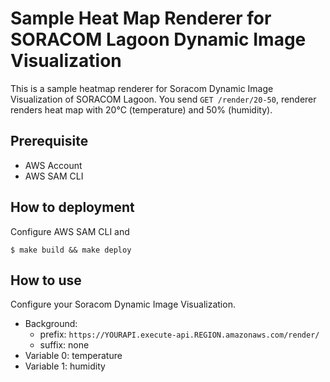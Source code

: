 # Sample Heat Map Renderer for SORACOM Lagoon Dynamic Image Visualization

This is a sample heatmap renderer for Soracom Dynamic Image Visualization of SORACOM Lagoon.
You send `GET /render/20-50`, renderer renders heat map with 20°C (temperature) and 50% (humidity).

## Prerequisite

* AWS Account
* AWS SAM CLI

## How to deployment

Configure AWS SAM CLI and

```
$ make build && make deploy
```

## How to use

Configure your Soracom Dynamic Image Visualization.

* Background:
  * prefix: `https://YOURAPI.execute-api.REGION.amazonaws.com/render/`
  * suffix: none
* Variable 0: temperature
* Variable 1: humidity
